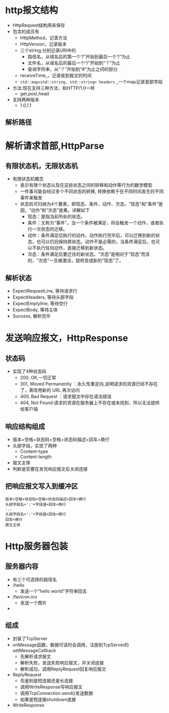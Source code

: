 


# http报文结构

- HttpRequest结构用来保存
- 包含的成员有
  - HttpMethod，记录方法
  - HttpVersion，记录版本
  - 三个string,分别记录URI中的
    - 路径名，从域名后的第一个“/”开始到最后一个“/”为止
    - 文件名，从域名后的最后一个“/”开始到“？”为止
    - 查询字符串，从“？”开始到“#”为止之间的部分
  - receiveTime_，记录收到报文的时间
  - `std::map<std::string, std::string> headers_`,一个map记录首部字段
- 方法:现在支持三种方法，和HTTP/1.0一样
  - get,post,head
- 支持两种版本
  - 1.0,1.1

## 解析路径

# 解析请求首部,HttpParse

## 有限状态机，无限状态机

- 有限状态机概念
  - 表示有限个状态以及在这些状态之间的转移和动作等行为的数学模型
  - 一件事可能会经过多个不同状态的转换, 转换依赖于在不同时间发生的不同事件来触发
  - 状态机可归纳为4个要素，即现态、条件、动作、次态。“现态”和“条件”是因，“动作”和“次态”是果。详解如下
    - 现态：是指当前所处的状态。
    - 条件：又称为“事件”。当一个条件被满足，将会触发一个动作，或者执行一次状态的迁移。
    - 动作：条件满足后执行的动作。动作执行完毕后，可以迁移到新的状态，也可以仍旧保持原状态。动作不是必需的，当条件满足后，也可以不执行任何动作，直接迁移到新状态。
    - 次态：条件满足后要迁往的新状态。“次态”是相对于“现态”而言的，“次态”一旦被激活，就转变成新的“现态”了。

## 解析状态
- ExpectRequestLine, 等待请求行
- ExpectHeaders,  等待头部字段
- ExpectEmptyline,  等待空行
- ExpectBody, 等待主体
- Success, 解析完毕

# 发送响应报文，HttpResponse

## 状态码
- 实现了4种状态码
  - 200, OK,一切正常
  - 301, Moved Permanently ：永久性重定向,说明请求的资源已经不存在了，需改用新的 URL 再次访问
  - 400, Bad Request ：请求报文中存在语法错误
  - 404, Not Found:请求的资源在服务器上不存在或未找到，所以无法提供给客户端

## 响应结构组成
- 版本+空格+状态码+空格+状态码描述+回车+换行
- 头部字段，实现了两种
  - Content-type
  - Content-length
- 报文主体
- 判断是否要在发完响应报文后关闭连接

## 把响应报文写入到缓冲区
```
版本+空格+状态码+空格+状态码描述+回车+换行
头部字段名+':'+字段值+回车+换行
...
头部字段名+':'+字段值+回车+换行
回车+换行
报文主体
```

# Http服务器包装

## 服务器内容

- 有三个可选择的路径名
- /hello
  - 发送一个"hello world"字符串回去
- /favicon.ico
  - 发送一个图片
- 


## 组成
- 封装了TcpServer
- onMessage函数，数据可读时会调用，注册到TcpServer的setMessageCallback
  - 先解析请求报文
  - 解析失败，发送失败响应报文，并关闭连接
  - 解析成功，调用ReplyRequest回复响应报文
- ReplyRequest
  - 先鉴别是短连接还是长连接
  - 调用WriteResponse写响应报文
  - 调用TcpConnection.send()发送数据
  - 如果是短连接shutdown连接
- WriteResponse